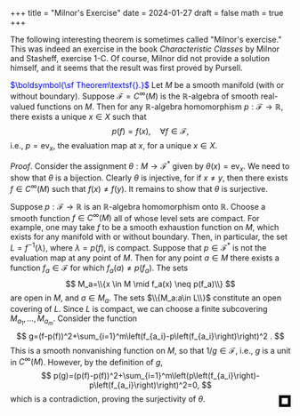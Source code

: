 +++
title = "Milnor's Exercise"
date = 2024-01-27
draft = false
math = true
+++

The following interesting theorem is sometimes called "Milnor's exercise." This was indeed an exercise in the book *Characteristic Classes* by Milnor and Stasheff, exercise 1-C. Of course, Milnor did not provide a solution himself, and it seems that the result was first proved by Pursell.

<span style="color:blue">$\boldsymbol{\sf Theorem\textsf{}.}$</span>	Let $M$ be a smooth manifold (with or without boundary). Suppose $\mathcal{F}=C^{\infty}(M)$ is the $\mathbb{R}$-algebra of smooth real-valued functions on $M$. Then for any $\mathbb{R}$-algebra homomorphism $p:\mathcal F\to\mathbb{R}$, there exists a unique $x\in X$ such that
$$
p(f)=f(x),\quad \forall f\in\mathcal F,
$$
i.e., $p=\mathrm{ev}_{x}$, the evaluation map at $x$, for a unique $x\in X$.

*Proof*. Consider the assignment $\theta:M\to \mathcal F^*$ given by $\theta(x)=\mathrm{ev}_{x}$. We need to show that $\theta$ is a bijection. Clearly $\theta$ is injective, for if $x\ne y$, then there exists $f\in C^{\infty}(M)$ such that $f(x)\ne f(y)$. It remains to show that $\theta$ is surjective.
	
Suppose $p: \mathcal{F} \rightarrow \mathbb{R}$ is an $\mathbb{R}$-algebra homomorphism onto $\mathbb{R}$. Choose a smooth function $f \in C^{\infty}(M)$ all of whose level sets are compact. For example, one may take $f$ to be a smooth exhaustion function on $M$, which exists for any manifold with or without boundary. Then, in particular, the set $L=f^{-1}(\lambda)$, where $\lambda=p(f)$, is compact. Suppose that $p \in\mathcal F^*$ is not the evaluation map at any point of $M$. Then for any point $a \in M$ there exists a function $f_a \in \mathcal{F}$ for which $f_a(a) \neq p\left(f_a\right)$. The sets
$$
M_a=\\{x \in M \mid f_a(x) \neq p(f_a)\\}
$$
are open in $M$, and $a\in M_a$. The sets $\\{M_a:a\in L\\}$ constitute an open covering of $L$. Since $L$ is compact, we can choose a finite subcovering $M_{a_1}, \ldots, M_{a_m}$. Consider the function
$$
g=(f-p(f))^2+\sum_{i=1}^m\left(f_{a_i}-p\left(f_{a_i}\right)\right)^2 .
$$
This is a smooth nonvanishing function on $M$, so that $1 / g \in \mathcal{F}$, i.e., $g$ is a unit in $C^{\infty}(M)$. However, by the definition of $g$,
$$
p(g)=(p(f)-p(f))^2+\sum_{i=1}^m\left(p\left(f_{a_i}\right)-p\left(f_{a_i}\right)\right)^2=0,
$$
which is a contradiction, proving the surjectivity of $\theta$.

<div style="float: right; width: 0.8em; height: 0.8em; border: 0.4em solid black; position: relative; top: -2.1em"></div>